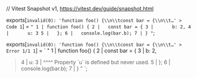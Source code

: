 // Vitest Snapshot v1, https://vitest.dev/guide/snapshot.html

exports[`invalid(0): 'function foo() {\\n\\tconst bar = {\\n\\t…' > Code 1`] = `
"
  1 | function foo() {
  2 | 	const bar = {
  3 | 		b: 2,
  4 | 		u: 3
  5 | 	};
  6 | 	console.log(bar.b);
  7 | }
"
`;

exports[`invalid(0): 'function foo() {\\n\\tconst bar = {\\n\\t…' > Error 1/1 1`] = `
"
  1 | function foo() {
  2 | 	const bar = {
  3 | 		b: 2,
> 4 | 		u: 3
    | 		^^^^ Property \`u\` is defined but never used.
  5 | 	};
  6 | 	console.log(bar.b);
  7 | }
"
`;
